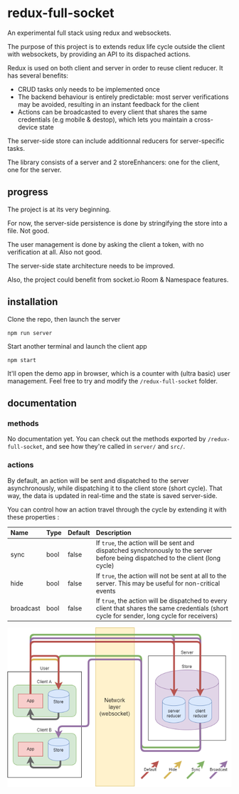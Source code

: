 # redux-full-socket

An experimental full stack using redux and websockets.

The purpose of this project is to extends redux life cycle outside the client with websockets, by providing an API to its dispached actions.

Redux is used on both client and server in order to reuse client reducer. It has several benefits:
- CRUD tasks only needs to be implemented once
- The backend behaviour is entirely predictable: most server verifications may be avoided, resulting in an instant feedback for the client
- Actions can be broadcasted to every client that shares the same credentials (e.g mobile & destop), which lets you maintain a cross-device state

The server-side store can include additionnal reducers for server-specific tasks.

The library consists of a server and 2 storeEnhancers: one for the client, one for the server.

## progress

The project is at its very beginning.

For now, the server-side persistence is done by stringifying the store into a file. Not good.

The user management is done by asking the client a token, with no verification at all. Also not good.

The server-side state architecture needs to be improved.

Also, the project could benefit from socket.io Room & Namespace features.

## installation

Clone the repo, then launch the server

```
npm run server
```

Start another terminal and launch the client app

```
npm start
```

It'll open the demo app in browser, which is a counter with (ultra basic) user management.
Feel free to try and modify  the `/redux-full-socket` folder.

## documentation

### methods

No documentation yet. You can check out the methods exported by `/redux-full-socket`, and see how they're called in `server/` and `src/`.

### actions

By default, an action will be sent and dispatched to the server asynchronously, while dispatching it to the client store (short cycle). That way, the data is updated in real-time and the state is saved server-side.

You can control how an action travel through the cycle by extending it with these properties :

| Name | Type | Default | Description |
|:-----|:-----|:--------|:------------|
| sync | bool | false | If `true`, the action will be sent and dispatched synchronously to the server before being dispatched to the client (long cycle) |
| hide | bool | false | If `true`, the action will not be sent at all to the server. This may be useful for non-critical events |
| broadcast | bool | false | If `true`, the action will be dispatched to every client that shares the same credentials (short cycle for sender, long cycle for receivers) |

![Alt text](demo/diagram.png "Action cycles")
